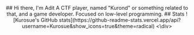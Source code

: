 <div align="center">
## Hi there, I'm Adit
A CTF player, named "Kurond" or something related to that, and a game developer. Focused on low-level programming.
## Stats
![Kurosue's GitHub stats](https://github-readme-stats.vercel.app/api?username=Kurosue&show_icons=true&theme=radical)
<\div>
